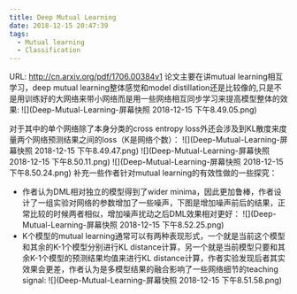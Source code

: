 ```yaml
---
title: Deep Mutual Learning
date: 2018-12-15 20:47:39
tags:
  - Mutual learning
  - Classification
---
```

URL: http://cn.arxiv.org/pdf/1706.00384v1
论文主要在讲mutual learning相互学习，deep mutual learning整体感觉和model distillation还是比较像的,只是不是用训练好的大网络来带小网络而是用一些网络相互同步学习来提高模型整体的效果:
![](Deep-Mutual-Learning-屏幕快照 2018-12-15 下午8.49.05.png)

对于其中的单个网络除了本身分类的cross entropy loss外还会涉及到KL散度来度量两个网络预测结果之间的loss（K是网络个数）：
![](Deep-Mutual-Learning-屏幕快照 2018-12-15 下午8.49.47.png)
![](Deep-Mutual-Learning-屏幕快照 2018-12-15 下午8.50.11.png)
![](Deep-Mutual-Learning-屏幕快照 2018-12-15 下午8.50.24.png)
补充一些作者针对mutual learning的有效性做的一些探究：
+ 作者认为DML相对独立的模型得到了wider minima，因此更加鲁棒，作者设计了一组实验对网络的参数增加了一些噪声，下图是增加噪声前后的结果，正常比较的时候两者相似，增加噪声扰动之后DML效果相对更好：
![](Deep-Mutual-Learning-屏幕快照 2018-12-15 下午8.52.25.png)
+ K个模型的mutual learning通常可以有两种表现形式，一个就是当前这个模型和其余的K-1个模型分别进行KL distance计算，另一个就是当前模型只要和其余K-1个模型的预测结果均值来进行KL distance计算，作者实验发现后者其实效果会更差，作者认为是多模型结果的融合影响了一些网络细节的teaching signal:
![](Deep-Mutual-Learning-屏幕快照 2018-12-15 下午8.51.58.png)

